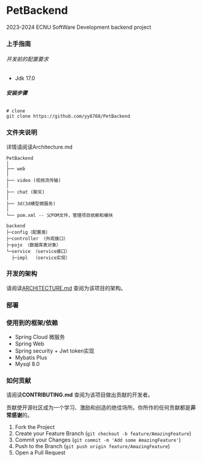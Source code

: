 # PetBackend

2023-2024 ECNU SoftWare Development backend project

### 上手指南

###### 开发前的配置要求
- Jdk 17.0
###### **安装步骤**

```
# clone
git clone https://github.com/yy6768/PetBackend

```

### 文件夹说明

详情请阅读Architecture.md

```
PetBackend
│
├── web 
│
├── video (视频流传输)
│
├── chat (聊天)
│
├── 3d(3d模型微服务)
│
└── pom.xml -- 父POM文件，管理项目依赖和模块

```

```
backend
├─config（配置类）
├─controller （外观接口）
├─pojo （数据库表对象）
└─service （service接口）
  ├─impl  （service实现）
```



### 开发的架构

请阅读[ARCHITECTURE.md]() 查阅为该项目的架构。

### 部署



### 使用到的框架/依赖

- Spring  Cloud 微服务
- Spring Web
- Spring security + Jwt token实现
- Mybatis Plus
- Mysql 8.0

### 如何贡献

请阅读**CONTRIBUTING.md** 查阅为该项目做出贡献的开发者。

贡献使开源社区成为一个学习、激励和创造的绝佳场所。你所作的任何贡献都是**非常感谢**的。

1. Fork the Project
2. Create your Feature Branch (`git checkout -b feature/AmazingFeature`)
3. Commit your Changes (`git commit -m 'Add some AmazingFeature'`)
4. Push to the Branch (`git push origin feature/AmazingFeature`)
5. Open a Pull Request
